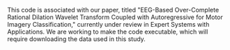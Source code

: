 This code is associated with our paper, titled "EEG-Based Over-Complete Rational Dilation Wavelet Transform Coupled with Autoregressive for Motor Imagery Classification," currently under review in Expert Systems with Applications. We are working to make the code executable, which will require downloading the data used in this study.
